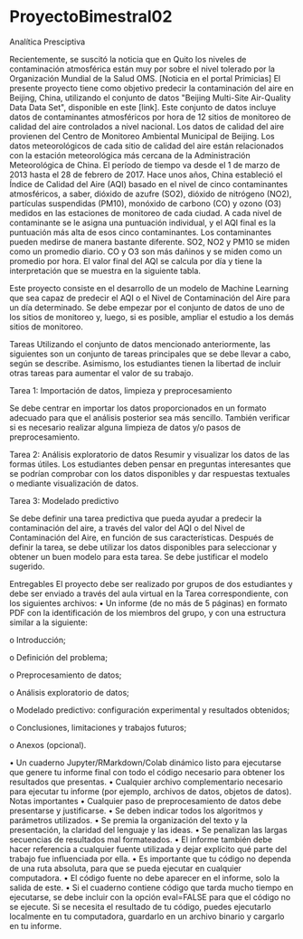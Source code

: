 # ProyectoBimestral02
Analítica Presciptiva

Recientemente, se suscitó la noticia que en Quito los niveles de contaminación atmosférica están muy por sobre
el nivel tolerado por la Organización Mundial de la Salud OMS. [Noticia en el portal Primicias]
El presente proyecto tiene como objetivo predecir la contaminación del aire en Beijing, China, utilizando el
conjunto de datos "Beijing Multi-Site Air-Quality Data Data Set", disponible en este [link].
Este conjunto de datos incluye datos de contaminantes atmosféricos por hora de 12 sitios de monitoreo de
calidad del aire controlados a nivel nacional. Los datos de calidad del aire provienen del Centro de Monitoreo
Ambiental Municipal de Beijing. Los datos meteorológicos de cada sitio de calidad del aire están relacionados
con la estación meteorológica más cercana de la Administración Meteorológica de China. El período de tiempo
va desde el 1 de marzo de 2013 hasta el 28 de febrero de 2017.
Hace unos años, China estableció el Índice de Calidad del Aire (AQI) basado en el nivel de cinco contaminantes
atmosféricos, a saber, dióxido de azufre (SO2), dióxido de nitrógeno (NO2), partículas suspendidas (PM10),
monóxido de carbono (CO) y ozono (O3) medidos en las estaciones de monitoreo de cada ciudad. A cada nivel
de contaminante se le asigna una puntuación individual, y el AQI final es la puntuación más alta de esos cinco
contaminantes. Los contaminantes pueden medirse de manera bastante diferente. SO2, NO2 y PM10 se miden
como un promedio diario. CO y O3 son más dañinos y se miden como un promedio por hora. El valor final del
AQI se calcula por día y tiene la interpretación que se muestra en la siguiente tabla.


Este proyecto consiste en el desarrollo de un modelo de Machine Learning que sea capaz de predecir el AQI o el
Nivel de Contaminación del Aire para un día determinado. Se debe empezar por el conjunto de datos de uno de
los sitios de monitoreo y, luego, si es posible, ampliar el estudio a los demás sitios de monitoreo.

Tareas
Utilizando el conjunto de datos mencionado anteriormente, las siguientes son un conjunto de tareas principales
que se debe llevar a cabo, según se describe. Asimismo, los estudiantes tienen la libertad de incluir otras tareas
para aumentar el valor de su trabajo.

Tarea 1: Importación de datos, limpieza y preprocesamiento

Se debe centrar en importar los datos proporcionados en un formato adecuado para que el análisis posterior sea
más sencillo. También verificar si es necesario realizar alguna limpieza de datos y/o pasos de preprocesamiento.

Tarea 2: Análisis exploratorio de datos
Resumir y visualizar los datos de las formas útiles. Los estudiantes deben pensar en preguntas interesantes que
se podrían comprobar con los datos disponibles y dar respuestas textuales o mediante visualización de datos.

Tarea 3: Modelado predictivo

Se debe definir una tarea predictiva que pueda ayudar a predecir la contaminación del aire, a través del valor del
AQI o del Nivel de Contaminación del Aire, en función de sus características. Después de definir la tarea, se debe
utilizar los datos disponibles para seleccionar y obtener un buen modelo para esta tarea. Se debe justificar el
modelo sugerido.

Entregables
El proyecto debe ser realizado por grupos de dos estudiantes y debe ser enviado a través del aula virtual en la
Tarea correspondiente, con los siguientes archivos:
• Un informe (de no más de 5 páginas) en formato PDF con la identificación de los miembros del grupo, y con
una estructura similar a la siguiente:

o Introducción;

o Definición del problema;

o Preprocesamiento de datos;

o Análisis exploratorio de datos;

o Modelado predictivo: configuración experimental y resultados obtenidos;

o Conclusiones, limitaciones y trabajos futuros;

o Anexos (opcional).

• Un cuaderno Jupyter/RMarkdown/Colab dinámico listo para ejecutarse que genere tu informe final con todo
el código necesario para obtener los resultados que presentas.
• Cualquier archivo complementario necesario para ejecutar tu informe (por ejemplo, archivos de datos,
objetos de datos).
Notas importantes
• Cualquier paso de preprocesamiento de datos debe presentarse y justificarse.
• Se deben indicar todos los algoritmos y parámetros utilizados.
• Se premia la organización del texto y la presentación, la claridad del lenguaje y las ideas.
• Se penalizan las largas secuencias de resultados mal formateados.
• El informe también debe hacer referencia a cualquier fuente utilizada y dejar explícito qué parte del
trabajo fue influenciada por ella.
• Es importante que tu código no dependa de una ruta absoluta, para que se pueda ejecutar en cualquier
computadora.
• El código fuente no debe aparecer en el informe, solo la salida de este.
• Si el cuaderno contiene código que tarda mucho tiempo en ejecutarse, se debe incluir con la opción
eval=FALSE para que el código no se ejecute. Si se necesita el resultado de tu código, puedes ejecutarlo
localmente en tu computadora, guardarlo en un archivo binario y cargarlo en tu informe.

